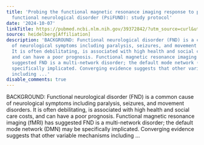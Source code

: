 ```yaml
---
title: 'Probing the functional magnetic resonance imaging response to psilocybin in
  functional neurological disorder (PsiFUND): study protocol'
date: '2024-10-07'
linkTitle: https://pubmed.ncbi.nlm.nih.gov/39372842/?utm_source=curl&utm_medium=rss&utm_campaign=pubmed-2&utm_content=1FakS-2QOkCT8HsMOQP1bCRQ4YzyumYOmxmF0moLsQ3dFB1E9V&fc=20220326224207&ff=20241007200555&v=2.18.0.post9+e462414
source: heidelberg[Affiliation]
description: 'BACKGROUND: Functional neurological disorder (FND) is a common cause
  of neurological symptoms including paralysis, seizures, and movement disorders.
  It is often debilitating, is associated with high health and social care costs,
  and can have a poor prognosis. Functional magnetic resonance imaging (fMRI) has
  suggested FND is a multi-network disorder; the default mode network (DMN) may be
  specifically implicated. Converging evidence suggests that other variable mechanisms
  including ...'
disable_comments: true
---
```

BACKGROUND: Functional neurological disorder (FND) is a common cause of neurological symptoms including paralysis, seizures, and movement disorders. It is often debilitating, is associated with high health and social care costs, and can have a poor prognosis. Functional magnetic resonance imaging (fMRI) has suggested FND is a multi-network disorder; the default mode network (DMN) may be specifically implicated. Converging evidence suggests that other variable mechanisms including ...